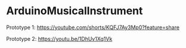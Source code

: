 # ArduinoMusicalInstrument


Prototype 1: https://youtube.com/shorts/KQFJ7Ay3Mp0?feature=share

Prototype 2: https://youtu.be/1DhUv1Xq1Vk
